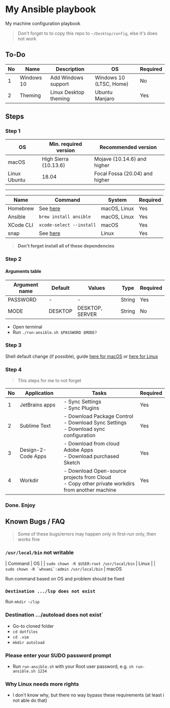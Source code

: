 # My Ansible playbook

My machine configuration playbook

> Don't forget to to copy this repo to `~/Desktop/config`, else it's does not work

## To-Do

| No  | Name       | Description           | OS                      | Required |
| --- | ---------- | --------------------- | ----------------------- | -------- |
| 1   | Windows 10 | Add Windows support   | Windows 10 (LTSC, Home) | No       |
| 2   | Theming    | Linux Desktop theming | Ubuntu<br/>Manjaro      | Yes      |

## Steps

### Step 1

| OS           | Min. required version | Recommended version            |
| ------------ | --------------------- | ------------------------------ |
| macOS        | High Sierra (10.13.6) | Mojave (10.14.6) and higher    |
| Linux Ubuntu | 18.04                 | Focal Fossa (20.04) and higher |

---

| Name      | Command                                                         | System       | Required |
| --------- | --------------------------------------------------------------- | ------------ | -------- |
| Homebrew  | See [here](https://brew.sh)                                     | macOS, Linux | Yes      |
| Ansible   | `brew install ansible`                                          | macOS, Linux | Yes      |
| XCode CLI | `xcode-select --install`                                        | macOS        | Yes      |
| snap      | See [here](https://snapcraft.io/docs/installing-snap-on-ubuntu) | Linux        | Yes      |

> **Don't forget install all of these dependencies**

### Step 2

#### Arguments table

| Argument name | Default | Values          | Type   | Required |
| ------------- | ------- | --------------- | ------ | -------- |
| PASSWORD      | -       | -               | String | Yes      |
| MODE          | DESKTOP | DESKTOP, SERVER | String | No       |

- Open terminal
- Run `./run-ansible.sh $PASSWORD $MODE?`

### Step 3

Shell default change (if possible), guide [here for macOS](https://stackoverflow.com/a/26321141) or [here for Linux](https://superuser.com/a/119216)

### Step 4

> This steps for me to not forget

| No  | Application        | Tasks                                                                                             | Required |
| --- | ------------------ | ------------------------------------------------------------------------------------------------- | -------- |
| 1   | JetBrains apps     | - Sync Settings<br/> - Sync Plugins                                                               | Yes      |
| 2   | Sublime Text       | - Download Package Control<br/>- Download Sync Settings<br/>- Download sync configuration         | Yes      |
| 3   | Design-2-Code Apps | - Download from cloud Adobe Apps<br/>- Download purchased Sketch                                  | Yes      |
| 4   | Workdir            | - Download Open-source projects from Cloud<br/>- Copy other private workdirs from another machine | Yes      |

### Done. Enjoy

## Known Bugs / FAQ

> Some of these bugs/errors may happen only in first-run only, then works fine

### `/usr/local/bin` not writable

| Command | OS |
| `sudo chown -R $USER:root /usr/local/bin` | Linux |
| `` sudo chown -R `whoami`:admin /usr/local/bin `` | macOS

Run command based on OS and problem should be fixed

### `Destination .../lsp does not exist`

Run `mkdir ~/lsp`

### Destination .../autoload does not exist`

- Go-to cloned folder
- `cd dotfiles`
- `cd .vim`
- `mkdir autoload`

### Please enter your SUDO password prompt

- Run `run-ansible.sh` with your Root user password, e.g. `sh run-ansible.sh 1234`

### Why Linux needs more rights

- I don't know why, but there no way bypass these requirements (at least i not able do that)
